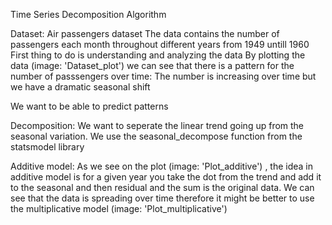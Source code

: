 Time Series Decomposition Algorithm

Dataset: Air passengers dataset
The data contains the number of passengers each month throughout different years from 1949 untill 1960
First thing to do is understanding and analyzing the data
By plotting the data (image: 'Dataset_plot') we can see that there is a pattern for the number of passsengers over time: The number is increasing over time but we have a dramatic seasonal shift

We want to be able to predict patterns

Decomposition: We want to seperate the linear trend going up from the seasonal variation. We use the seasonal_decompose function from the statsmodel library

Additive model: As we see on the plot (image: 'Plot_additive') , the idea in additive model is for a given year you take the dot from the trend and add it to the seasonal and then residual and the sum is the original data.
We can see that the data is spreading over time therefore it might be better to use the multiplicative model (image: 'Plot_multiplicative')

